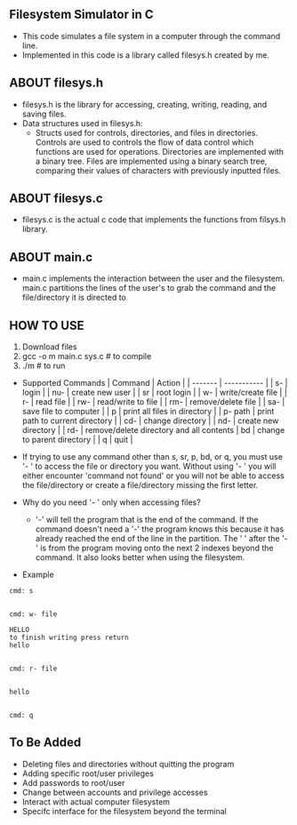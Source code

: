 Filesystem Simulator in C
-
- This code simulates a file system in a computer through the command line.
- Implemented in this code is a library called filesys.h created by me.

ABOUT filesys.h
-
- filesys.h is the library for accessing, creating, writing, reading, and saving files.
- Data structures used in filesys.h:
  - Structs used for controls, directories, and files in directories. Controls are used to controls the flow of data control which functions are used for operations. Directories are implemented with a binary tree. Files are implemented using a binary search tree, comparing their values of characters with previously inputted files.
  
ABOUT filesys.c
-
- filesys.c is the actual c code that implements the functions from filsys.h library.

ABOUT main.c
-
- main.c implements the interaction between the user and the filesystem. main.c partitions the lines of the user's to grab the command and the file/directory it is directed to

HOW TO USE
-
1. Download files
2. gcc -o m main.c sys.c  # to compile
3. ./m # to run
- Supported Commands
  | Command | Action |
  | ------- | ----------- |
  | s-       | login       |
  | nu-      | create new user |
  | sr      | root login  |
  | w-       | write/create file            |
  | r-        |  read file           |
  | rw-        | read/write to file            |
  | rm-        | remove/delete file            |
  | sa-        |  save file to computer           |
  | p        | print all files in directory            |
  | p- path  | print path to current directory |
  | cd-        | change directory            |
  | nd-        | create new directory            |
  | rd-        | remove/delete directory and all contents
  | bd        | change to parent directory            |
  | q        |  quit           |
  
- If trying to use any command other than s, sr, p, bd, or q, you must use '- ' to access the file or directory you want. Without using '- ' you will either encounter 'command not found' or you will not be able to access the file/directory or create a file/directory missing the first letter.
- Why do you need '- ' only when accessing files?
  - '-' will tell the program that is the end of the command. If the command doesn't need a '-' the program knows this because it has already reached the end of the line in the partition. The ' ' after the '-' is from the program moving onto the next 2 indexes beyond the command. It also looks better when using the filesystem.
- Example
```
cmd: s


cmd: w- file

HELLO
to finish writing press return
hello


cmd: r- file


hello


cmd: q
```

To Be Added
-
- Deleting files and directories without quitting the program
- Adding specific root/user privileges
- Add passwords to root/user
- Change between accounts and privilege accesses
- Interact with actual computer filesystem
- Specifc interface for the filesystem beyond the terminal
